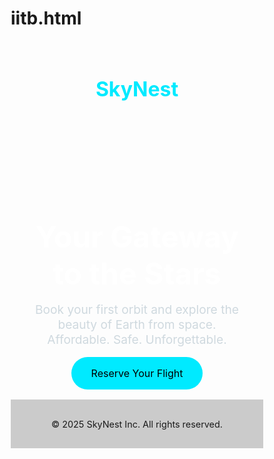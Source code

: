 # iitb.html
<!DOCTYPE html>
<html lang="en">
<head>
  <meta charset="UTF-8" />
  <meta name="viewport" content="width=device-width, initial-scale=1.0"/>
  <title>SkyNest – Your Gateway to the Stars</title>
  <style>
    /* Reset & Base */
    * {
      margin: 0;
      padding: 0;
      box-sizing: border-box;
    }

    body {
      font-family: 'Segoe UI', Tahoma, Geneva, Verdana, sans-serif;
      color: #fff;
      background: linear-gradient(to bottom, #000428, #004e92);
      height: 100vh;
      display: flex;
      flex-direction: column;
      justify-content: space-between;
    }

    header nav {
      padding: 2rem;
      text-align: center;
    }

    .logo {
      font-size: 2rem;
      font-weight: bold;
      color: #00eaff;
    }

    .hero {
      flex: 1;
      display: flex;
      align-items: center;
      justify-content: center;
      text-align: center;
      padding: 2rem;
    }

    .headline {
      font-size: 3rem;
      animation: pulse 3s ease-in-out infinite;
      margin-bottom: 1rem;
      color: #ffffff;
    }

    @keyframes pulse {
      0% {
        transform: scale(1);
        color: #ffffff;
      }
      50% {
        transform: scale(1.1);
        color: #00eaff;
      }
      100% {
        transform: scale(1);
        color: #ffffff;
      }
    }

    .subtext {
      font-size: 1.2rem;
      max-width: 600px;
      margin: 0 auto 2rem auto;
      color: #cfd9df;
    }

    .cta-button {
      background-color: #00eaff;
      padding: 1rem 2rem;
      border: none;
      border-radius: 50px;
      text-decoration: none;
      font-size: 1rem;
      color: #000;
      transition: background-color 0.3s ease;
    }

    .cta-button:hover {
      background-color: #00c3d9;
    }

    footer {
      text-align: center;
      padding: 1rem;
      background: rgba(0, 0, 0, 0.2);
      font-size: 0.9rem;
    }
  </style>
</head>
<body>
  <header>
    <nav>
      <h1 class="logo">SkyNest</h1>
    </nav>
  </header>

  <main class="hero">
    <section>
      <h2 class="headline">Your Gateway to the Stars</h2>
      <p class="subtext">Book your first orbit and explore the beauty of Earth from space. Affordable. Safe. Unforgettable.</p>
      <a href="#" class="cta-button">Reserve Your Flight</a>
    </section>
  </main>

  <footer>
    <p>© 2025 SkyNest Inc. All rights reserved.</p>
  </footer>
</body>
</html>
